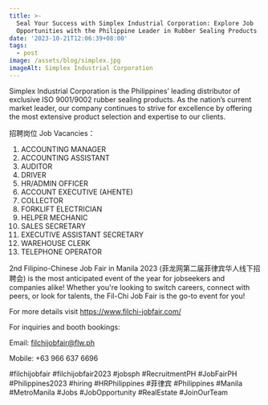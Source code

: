 ```yaml
---
title: >-
  Seal Your Success with Simplex Industrial Corporation: Explore Job
  Opportunities with the Philippine Leader in Rubber Sealing Products
date: '2023-10-21T12:06:39+08:00'
tags:
  - post
image: /assets/blog/simplex.jpg
imageAlt: Simplex Industrial Corporation
---
```

Simplex Industrial Corporation is the Philippines’ leading distributor of exclusive ISO 9001/9002 rubber sealing products. As the nation’s current market leader, our company continues to strive for excellence by offering the most extensive product selection and expertise to our clients.

招聘岗位 Job Vacancies：

1. ACCOUNTING MANAGER
2. ACCOUNTING ASSISTANT
3. AUDITOR
4. DRIVER
5. HR/ADMIN OFFICER
6. ACCOUNT EXECUTIVE (AHENTE)
7. COLLECTOR
8. FORKLIFT ELECTRICIAN
9. HELPER MECHANIC
10. SALES SECRETARY
11. EXECUTIVE ASSISTANT SECRETARY
12. WAREHOUSE CLERK
13. TELEPHONE OPERATOR

2nd Filipino-Chinese Job Fair in Manila 2023 (菲龙网第二届菲律宾华人线下招聘会) is the most anticipated event of the year for jobseekers and companies alike! Whether you're looking to switch careers, connect with peers, or look for talents, the Fil-Chi Job Fair is the go-to event for you!

For more details visit https://www.filchi-jobfair.com/

For inquiries and booth bookings:

Email: filchijobfair@flw.ph

Mobile: +63 966 637 6696

\#filchijobfair #filchijobfair2023 #jobsph #RecruitmentPH #JobFairPH #Philippines2023 #hiring #HRPhilippines #菲律宾 #Philippines #Manila #MetroManila #Jobs #JobOpportunity #RealEstate #JoinOurTeam
